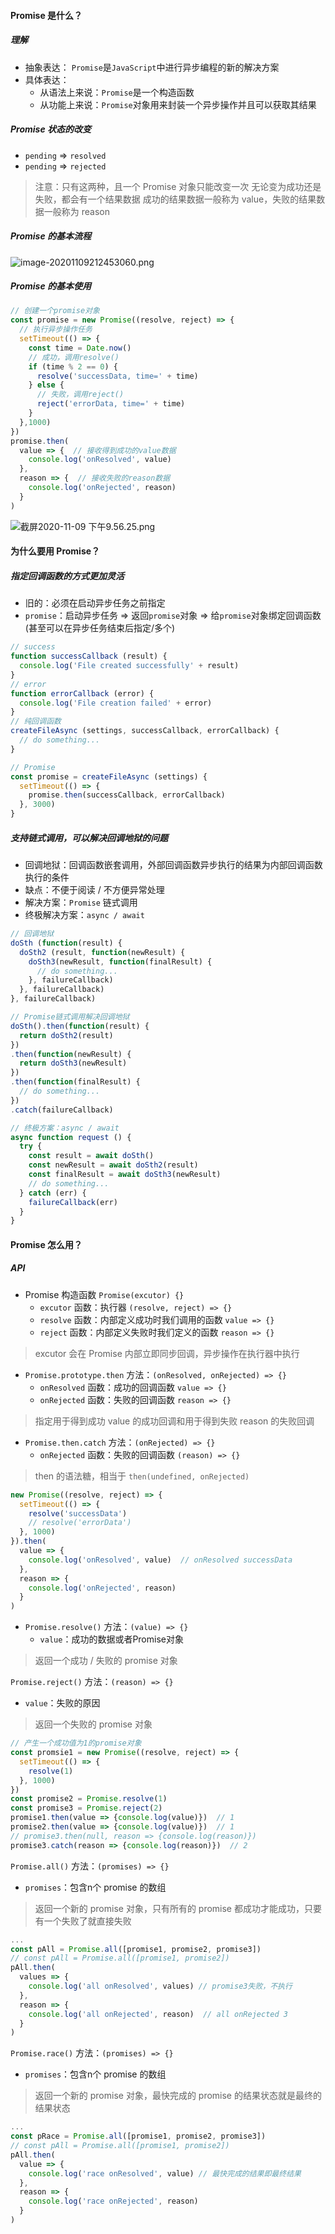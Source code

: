 #### Promise 是什么？
##### 理解
- 抽象表达：
  `Promise`是`JavaScript`中进行异步编程的新的解决方案
- 具体表达：
  - 从语法上来说：`Promise`是一个构造函数
  - 从功能上来说：`Promise`对象用来封装一个异步操作并且可以获取其结果

##### Promise 状态的改变
- `pending` => `resolved`
- `pending` => `rejected`
>  注意：只有这两种，且一个 Promise 对象只能改变一次
>  无论变为成功还是失败，都会有一个结果数据
>  成功的结果数据一般称为 value，失败的结果数据一般称为 reason

##### Promise 的基本流程
![image-20201109212453060.png](https://i.loli.net/2020/11/09/w7kWsGJBD1zovCX.png)

##### Promise 的基本使用
```javascript
// 创建一个promise对象
const promise = new Promise((resolve, reject) => {
  // 执行异步操作任务
  setTimeout(() => {
    const time = Date.now()
    // 成功，调用resolve()
    if (time % 2 == 0) {
      resolve('successData, time=' + time)
    } else {
      // 失败，调用reject()
      reject('errorData, time=' + time)
    }
  },1000)
})
promise.then(
  value => {  // 接收得到成功的value数据
    console.log('onResolved', value)
  },
  reason => {  // 接收失败的reason数据
    console.log('onRejected', reason)
  }
)
```
![截屏2020-11-09 下午9.56.25.png](https://i.loli.net/2020/11/09/TPof18hRisS2HOz.png)

#### 为什么要用 Promise？
##### 指定回调函数的方式更加灵活
- 旧的：必须在启动异步任务之前指定
- `promise`：启动异步任务 => 返回`promise`对象 => 给`promise`对象绑定回调函数(甚至可以在异步任务结束后指定/多个)
```javascript
// success
function successCallback (result) {
  console.log('File created successfully' + result)
}
// error
function errorCallback (error) {
  console.log('File creation failed' + error)
}
// 纯回调函数
createFileAsync (settings, successCallback, errorCallback) {
  // do something...
}

// Promise
const promise = createFileAsync (settings) {
  setTimeout(() => {
    promise.then(successCallback, errorCallback)
  }, 3000)
}
```

##### 支持链式调用，可以解决回调地狱的问题
- 回调地狱：回调函数嵌套调用，外部回调函数异步执行的结果为内部回调函数执行的条件
- 缺点：不便于阅读 / 不方便异常处理
- 解决方案：`Promise` 链式调用
- 终极解决方案：`async / await`
```javascript
// 回调地狱
doSth (function(result) {
  doSth2 (result, function(newResult) {
    doSth3(newResult, function(finalResult) {
      // do something...
    }, failureCallback)
  }, failureCallback)
}, failureCallback)

// Promise链式调用解决回调地狱
doSth().then(function(result) {
  return doSth2(result)
})
.then(function(newResult) {
  return doSth3(newResult)
})
.then(function(finalResult) {
  // do something...
})
.catch(failureCallback)

// 终极方案：async / await
async function request () {
  try {
    const result = await doSth()
    const newResult = await doSth2(result)
    const finalResult = await doSth3(newResult)
    // do something...
  } catch (err) {
    failureCallback(err)
  }
}
```

#### Promise 怎么用？
##### API
- Promise 构造函数 `Promise(excutor) {}`
  - `excutor` 函数：执行器 `(resolve, reject) => {}`
  - `resolve` 函数：内部定义成功时我们调用的函数 `value => {}`
  - `reject` 函数：内部定义失败时我们定义的函数 `reason => {}`
> excutor 会在 Promise 内部立即同步回调，异步操作在执行器中执行

- `Promise.prototype.then` 方法：`(onResolved, onRejected) => {}`
  - `onResolved` 函数：成功的回调函数 `value => {}`
  - `onRejected` 函数：失败的回调函数 `reason => {}`
> 指定用于得到成功 value 的成功回调和用于得到失败 reason 的失败回调

- `Promise.then.catch` 方法：`(onRejected) => {}`
  - `onRejected` 函数：失败的回调函数 `(reason) => {}`
> then 的语法糖，相当于 `then(undefined, onRejected)`

```javascript
new Promise((resolve, reject) => {
  setTimeout(() => {
    resolve('successData')
    // resolve('errorData')
  }, 1000)
}).then(
  value => {
    console.log('onResolved', value)  // onResolved successData
  },
  reason => {
    console.log('onRejected', reason)
  }
)
```

- `Promise.resolve()` 方法：`(value) => {}`
  - `value`：成功的数据或者Promise对象
> 返回一个成功 / 失败的 promise 对象

`Promise.reject()` 方法：`(reason) => {}`
  - `value`：失败的原因
> 返回一个失败的 promise 对象

```javascript
// 产生一个成功值为1的promise对象
const promsie1 = new Promise((resolve, reject) => {
  setTimeout(() => {
    resolve(1)
  }, 1000)
})
const promise2 = Promise.resolve(1)
const promise3 = Promise.reject(2)
promise1.then(value => {console.log(value)})  // 1
promise2.then(value => {console.log(value)})  // 1
// promise3.then(null, reason => {console.log(reason)})
promise3.catch(reason => {console.log(reason)})  // 2
```

`Promise.all()` 方法：`(promises) => {}`
  - `promises`：包含n个 promise 的数组
> 返回一个新的 promise 对象，只有所有的 promise 都成功才能成功，只要有一个失败了就直接失败

```javascript
...
const pAll = Promise.all([promise1, promise2, promise3])
// const pAll = Promise.all([promise1, promise2])
pAll.then(
  values => {
    console.log('all onResolved', values) // promise3失败，不执行
  },
  reason => {
    console.log('all onRejected', reason)  // all onRejected 3
  }
)
```

`Promise.race()` 方法：`(promises) => {}`
  - `promises`：包含n个 promise 的数组
> 返回一个新的 promise 对象，最快完成的 promise 的结果状态就是最终的结果状态

```javascript
...
const pRace = Promise.all([promise1, promise2, promise3])
// const pAll = Promise.all([promise1, promise2])
pAll.then(
  value => {
    console.log('race onResolved', value) // 最快完成的结果即最终结果
  },
  reason => {
    console.log('race onRejected', reason)
  }
)
```